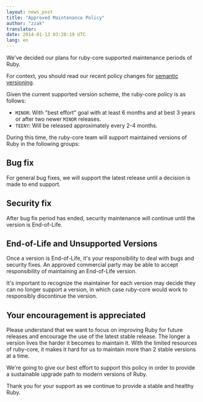 ```yaml
---
layout: news_post
title: "Approved Maintenance Policy"
author: "zzak"
translator:
date: 2014-01-13 03:28:19 UTC
lang: en
---
```


We've decided our plans for ruby-core supported maintenance periods of Ruby.

For context, you should read our recent policy changes for [semantic versioning](/en/news/2013/12/21/semantic-versioning-after-2-1-0).

Given the current supported version scheme, the ruby-core policy is as follows:

  * `MINOR`: With "best effort" goal with at least 6 months and at best 3 years or after two newer `MINOR` releases.
  * `TEENY`: Will be released approximately every 2-4 months.

During this time, the ruby-core team will support maintained versions of Ruby in the following groups:

## Bug fix

For general bug fixes, we will support the latest release until a decision is made to end support.

## Security fix

After bug fix period has ended, security maintenance will continue until the version is End-of-Life.

## End-of-Life and Unsupported Versions

Once a version is End-of-Life, it's your responsibility to deal with bugs and security fixes. An approved commercial party may be able to accept responsibility of maintaining an End-of-Life version.

It's important to recognize the maintainer for each version may decide they can no longer support a version, in which case ruby-core would work to responsibly discontinue the version.

## Your encouragement is appreciated

Please understand that we want to focus on improving Ruby for future releases and encourage the use of the latest stable release. The longer a version lives the harder it becomes to maintain it. With the limited resources of ruby-core, it makes it hard for us to maintain more than 2 stable versions at a time.

We're going to give our best effort to support this policy in order to provide a sustainable upgrade path to modern versions of Ruby.

Thank you for your support as we continue to provide a stable and healthy Ruby.

